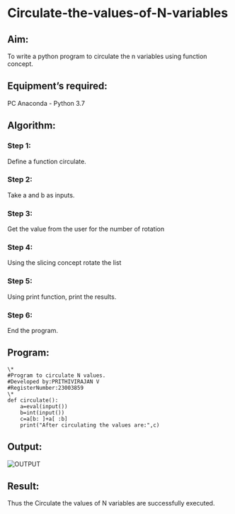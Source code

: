 # Circulate-the-values-of-N-variables
## Aim:
To write a python program to circulate the n variables using function concept.
## Equipment’s required:
PC
Anaconda - Python 3.7
## Algorithm: 
### Step 1:
Define a function circulate. 
### Step 2: 
Take a and b as inputs.
### Step 3: 
Get the value from the user for the number of rotation
### Step 4: 
Using the slicing concept rotate the list
### Step 5: 
Using print function, print the results.
### Step 6: 
End the program.

## Program:
```
\*
#Program to circulate N values.
#Developed by:PRITHIVIRAJAN V
#RegisterNumber:23003859
\*
def circulate():
    a=eval(input())
    b=int(input())
    c=a[b: ]+a[ :b]
    print("After circulating the values are:",c)
```

## Output:
![OUTPUT](https://github.com/Prithivirajan2911/Circulate-the-values-of-N-variables/assets/147020085/e2fd1ec9-b27a-441c-80c4-6b831fc68647)

## Result:
Thus the  Circulate the values of N variables are successfully executed.
